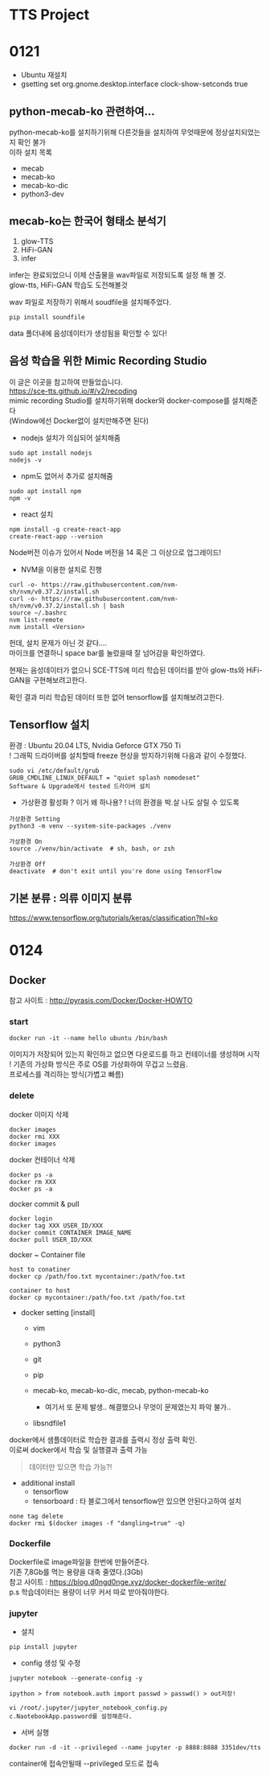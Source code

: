 # TTS Project

# 0121
+ Ubuntu 재설치
+ gsetting set org.gnome.desktop.interface clock-show-setconds true   


## python-mecab-ko 관련하여...
python-mecab-ko를 설치하기위해 다른것들을 설치하여 무엇때문에 정상설치되었는지 확인 불가   
이하 설치 목록   
* mecab
* mecab-ko
* mecab-ko-dic
* python3-dev
## mecab-ko는 한국어 형태소 분석기

1. glow-TTS
2. HiFi-GAN
3. infer

infer는 완료되었으니 이제 산출물을 wav파일로 저장되도록 설정 해 볼 것.   
glow-tts, HiFi-GAN 학습도 도전해볼것   

wav 파일로 저장하기 위해서 soudfile을 설치해주었다.   
```
pip install soundfile
```
data 폴더내에 음성데이터가 생성됨을 확인할 수 있다!   

## 음성 학습을 위한 Mimic Recording Studio
이 글은 이곳을 참고하여 만들었습니다.   
https://sce-tts.github.io/#/v2/recoding   
mimic recording Studio를 설치하기위해 docker와 docker-compose를 설치해준다   
(Window에선 Docker없이 설치만해주면 된다)   

* nodejs 설치가 의심되어 설치해줌
```
sudo apt install nodejs
nodejs -v
```
+ npm도 없어서 추가로 설치해줌
```
sudo apt install npm
npm -v
```
* react 설치
```
npm install -g create-react-app
create-react-app --version
```
Node버전 이슈가 있어서 Node 버전을 14 혹은 그 이상으로 업그레이드!   
* NVM을 이용한 설치로 진행
```
curl -o- https://raw.githubusercontent.com/nvm-sh/nvm/v0.37.2/install.sh
curl -o- https://raw.githubusercontent.com/nvm-sh/nvm/v0.37.2/install.sh | bash 
source ~/.bashrc
nvm list-remote
nvm install <Version>
```

헌데, 설치 문제가 아닌 것 같다....   
마이크를 연결하니 space bar를 눌렀을때 잘 넘어감을 확인하였다.   
   
   
현재는 음성데이터가 없으니 SCE-TTS에 미리 학습된 데이터를 받아 glow-tts와 HiFi-GAN을 구현해보려고한다.   

확인 결과 미리 학습된 데이터 또한 없어 tensorflow를 설치해보려고한다.

## Tensorflow 설치
환경 : Ubuntu 20.04 LTS, Nvidia Geforce GTX 750 Ti   
! 그래픽 드라이버를 설치할때 freeze 현상을 방지하기위해 다음과 같이 수정했다.   
```
sudo vi /etc/default/grub
GRUB_CMDLINE_LINUX_DEFAULT = "quiet splash nomodeset"
Software & Upgrade에서 tested 드라이버 설치
```

* 가상환경 활성화
? 이거 왜 하나용?
! 너의 환경을 박.살 나도 살릴 수 있도록
```
가상환경 Setting
python3 -m venv --system-site-packages ./venv

가상환경 On
source ./venv/bin/activate  # sh, bash, or zsh

가상환경 Off
deactivate  # don't exit until you're done using TensorFlow
```

## 기본 분류 : 의류 이미지 분류
https://www.tensorflow.org/tutorials/keras/classification?hl=ko

# 0124

## Docker
참고 사이트 : http://pyrasis.com/Docker/Docker-HOWTO   

### start
```
docker run -it --name hello ubuntu /bin/bash
```
이미지가 저장되어 있는지 확인하고 없으면 다운로드를 하고 컨테이너를 생성하며 시작   
! 기존의 가상화 방식은 주로 OS를 가상화하여 무겁고 느렸음.   
프로세스를 격리하는 방식(가볍고 빠름)   

### delete
docker 이미지 삭제   
```
docker images
docker rmi XXX
docker images
```

docker 컨테이너 삭제   
```
docker ps -a
docker rm XXX
docker ps -a
```
   
docker commit & pull
```
docker login
docker tag XXX USER_ID/XXX
docker commit CONTAINER IMAGE_NAME
docker pull USER_ID/XXX
```

docker ~ Container file
```
host to conatiner
docker cp /path/foo.txt mycontainer:/path/foo.txt

container to host
docker cp mycontainer:/path/foo.txt /path/foo.txt
```


+ docker setting [install]
	* vim
	* python3
	* git
	* pip
	  
  	* mecab-ko, mecab-ko-dic, mecab, python-mecab-ko
  		- 여기서 또 문제 발생.. 해결했으나 무엇이 문제였는지 파악 불가..
  	* libsndfile1

docker에서 샘플데이터로 학습한 결과를 출력시 정상 출력 확인.   
이로써 docker에서 학습 및 실행결과 출력 가능   
>데이터만 있으면 학습 가능?!   

+ additional install
	* tensorflow
	* tensorboard : 타 블로그에서 tensorflow만 있으면 안된다고하여 설치   

```	
none tag delete
docker rmi $(docker images -f "dangling=true" -q)
```

### Dockerfile
Dockerfile로 image파일을 한번에 만들어준다.   
기존 7,8Gb를 먹는 용량을 대축 줄였다.(3Gb)   
참고 사이트 : https://blog.d0ngd0nge.xyz/docker-dockerfile-write/   
p.s 학습데이터는 용량이 너무 커서 따로 받아줘야한다.   


### jupyter

* 설치
```
pip install jupyter
```
* config 생성 및 수정
```
jupyter notebook --generate-config -y

ipython > from notebook.auth import passwd > passwd() > out저장!

vi /root/.jupyter/jupyter_notebook_config.py
c.NaotebookApp.password를 설정해준다.
```
* 서버 실행



```
docker run -d -it --privileged --name jupyter -p 8888:8888 3351dev/tts
```
container에 접속안될때 --privileged 모드로 접속